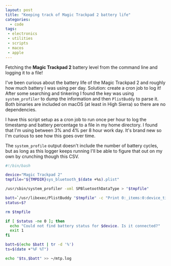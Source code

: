 ```yaml
---
layout: post
title: "Keeping track of Magic Trackpad 2 battery life"
categories:
  - code
tags:
 - electronics
 - utilities
 - scripts
 - macos
 - apple
---
```


Fetching the **Magic Trackpad 2** battery level from the command line and logging it to a file!

<!--more-->

I've been curious about the battery life of the Magic Trackpad 2 and roughly how much battery I was using per day. Solution: create a cron job to log it! After some searching and tinkering I found the key was using `system_profiler` to dump the information and then `PlistBuddy` to parse it. Both binaries are included on macOS (at least in High Sierra) so there are no dependencies.

I have this script setup as a cron job to run once per hour to log the timestamp and battery percentage to a file in my home directory. I found that I'm using between 3% and 4% per 8 hour work day. It's brand new so I'm curious to see how this goes over time.

The `system_profile` output doesn't include the number of battery cycles, but as long as this logger keeps running I'll be able to figure that out on my own by crunching though this CSV.

```bash
#!/bin/bash

device="Magic Trackpad 2"
tmpfile="${TMPDIR}sys_bluetooth_$(date +%s).plist"

/usr/sbin/system_profiler -xml SPBluetoothDataType > "$tmpfile"

batt=`/usr/libexec/PlistBuddy "$tmpfile" -c "Print 0:_items:0:device_title:0:'$device':device_batteryPercent"`
status=$?

rm $tmpfile

if [ $status -ne 0 ]; then
  echo "Could not find battery status for $device. Is it connected?"
  exit 1
fi

batt=$(echo $batt | tr -d '%')
ts=$(date +"%F %T")

echo "$ts,$batt" >> ~/mtp.log
```
